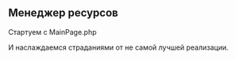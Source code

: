 ## Менеджер ресурсов ##

Стартуем с MainPage.php 

И наслаждаемся страданиями от не самой лучшей реализации.

